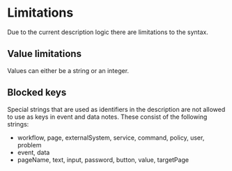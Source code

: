 # Limitations
Due to the current description logic there are limitations to the syntax.

## Value limitations
Values can either be a string or an integer.

## Blocked keys
Special strings that are used as identifiers in the description are not allowed to use as keys in event and data notes.
These consist of the following strings:

- workflow, page, externalSystem, service, command, policy, user, problem 
- event, data 
- pageName, text, input, password, button, value, targetPage
